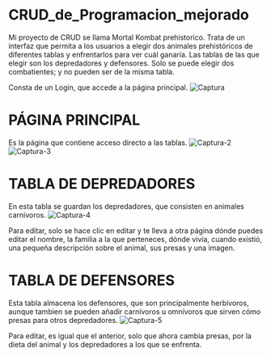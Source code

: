 # CRUD_de_Programacion_mejorado
Mi proyecto de CRUD se llama Mortal Kombat prehistorico. Trata de un interfaz que permita a los usuarios a elegir dos animales prehistóricos de diferentes tablas y enfrentarlos para ver cuál ganaría. Las tablas de las que elegir son los depredadores y defensores. Solo se puede elegir dos combatientes; y no pueden ser de la misma tabla.

Consta de un Login, que accede a la página principal.
![Captura](https://user-images.githubusercontent.com/91873591/168684311-68cbf5b8-d4e6-46c9-aeea-2a8a873f4116.PNG)


# PÁGINA PRINCIPAL
Es la página que contiene acceso directo a las tablas.
![Captura-2](https://user-images.githubusercontent.com/91873591/168684404-6c3c4f88-1913-4167-9c27-947d3cf43547.PNG)
![Captura-3](https://user-images.githubusercontent.com/91873591/168684428-89e2f22d-b5ec-4008-8c71-45c66baa7d88.PNG)


# TABLA DE DEPREDADORES
En esta tabla se guardan los depredadores, que consisten en animales carnívoros. 
![Captura-4](https://user-images.githubusercontent.com/91873591/168684470-7207c782-35eb-454b-8c65-e839b334de4b.PNG)

Para editar, solo se hace clic en editar y te lleva a otra página dónde puedes editar el nombre, la familia a la que perteneces, dónde vivía, cuando existió, una pequeña descripción sobre el animal, sus presas y una imagen.


# TABLA DE DEFENSORES
Esta tabla almacena los defensores, que son principalmente herbívoros, aunque tambien se pueden añadir carnívoros u omnívoros que sirven cómo presas para otros depredadores.
![Captura-5](https://user-images.githubusercontent.com/91873591/168684545-465d581b-4421-4107-a39d-7c8fdb970c39.PNG)

Para editar, es igual que el anterior, solo que ahora cambia presas, por la dieta del animal y los depredadores a los que se enfrenta.
